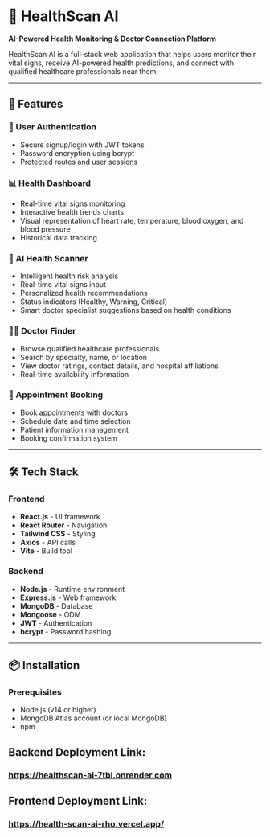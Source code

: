 # 🏥 HealthScan AI

**AI-Powered Health Monitoring & Doctor Connection Platform**

HealthScan AI is a full-stack web application that helps users monitor their vital signs, receive AI-powered health predictions, and connect with qualified healthcare professionals near them.

---

## 🌟 Features

### 🔐 User Authentication
- Secure signup/login with JWT tokens
- Password encryption using bcrypt
- Protected routes and user sessions

### 📊 Health Dashboard
- Real-time vital signs monitoring
- Interactive health trends charts
- Visual representation of heart rate, temperature, blood oxygen, and blood pressure
- Historical data tracking

### 🤖 AI Health Scanner
- Intelligent health risk analysis
- Real-time vital signs input
- Personalized health recommendations
- Status indicators (Healthy, Warning, Critical)
- Smart doctor specialist suggestions based on health conditions

### 👨‍⚕️ Doctor Finder
- Browse qualified healthcare professionals
- Search by specialty, name, or location
- View doctor ratings, contact details, and hospital affiliations
- Real-time availability information

### 📅 Appointment Booking
- Book appointments with doctors
- Schedule date and time selection
- Patient information management
- Booking confirmation system

---

## 🛠️ Tech Stack

### Frontend
- **React.js** - UI framework
- **React Router** - Navigation
- **Tailwind CSS** - Styling
- **Axios** - API calls
- **Vite** - Build tool

### Backend
- **Node.js** - Runtime environment
- **Express.js** - Web framework
- **MongoDB** - Database
- **Mongoose** - ODM
- **JWT** - Authentication
- **bcrypt** - Password hashing

---

## 📦 Installation

### Prerequisites
- Node.js (v14 or higher)
- MongoDB Atlas account (or local MongoDB)
- npm


## Backend Deployment Link:

### https://healthscan-ai-7tbl.onrender.com


## Frontend Deployment Link:

### https://health-scan-ai-rho.vercel.app/
